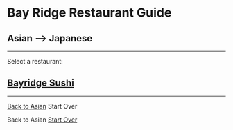 # Bay Ridge Restaurant Guide
## Asian --> Japanese
---
Select a restaurant:
## [Bayridge Sushi](http://www.brsushi.com/)
---

[Back to Asian](../../asian.md)
Start Over

Back to Asian
[Start Over](../home.md)

